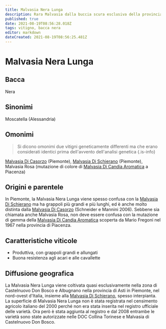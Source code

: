 ```yaml
---
title: Malvasia Nera Lunga
description: Rara Malvasia dalla buccia scura esclusiva della provincia di Asti
published: true
date: 2021-08-19T08:56:28.018Z
tags: vitigno, bacca nera
editor: markdown
dateCreated: 2021-08-19T08:56:25.481Z
---
```


# Malvasia Nera Lunga

## Bacca
Nera
## Sinonimi
Moscatella (Alessandria)

## Omonimi
> Si dicono omonimi due vitigni geneticamente differenti ma che erano considerati identici prima dell'avvento dell'analisi genetica
{.is-info}

[Malvasia Di Casorzo](/vitigni/bacca-bianca/malvasia-di-casorzo) (Piemonte), [Malvasia Di Schierano](/vitigni/bacca-nera/malvasia-di-schierano) (Piemonte), Malvasia Rosa (mutazione di colore di [Malvasia Di Candia Aromatica](/vitigni/bacca-bianca/malvasia-di-candia-aromatica) a Piacenza)

## Origini e parentele
In Piemonte, la Malvasia Nera Lunga viene spesso confusa con la [Malvasia Di Schierano](/vitigni/bacca-nera/malvasia-di-schierano) ma ha grappoli più grandi e più lunghi, ed è anche molto distinta dalla [Malvasia Di Casorzo](/vitigni/bacca-bianca/malvasia-di-casorzo) (Schneider e Mannini 2006). Sebbene sia chiamata anche Malvasia Rosa, non deve essere confusa con la mutazione di gemma della [Malvasia Di Candia Aromatica](/vitigni/bacca-bianca/malvasia-di-candia-aromatica) scoperta da Mario Fregoni nel 1967 nella provincia di Piacenza.

## Caratteristiche viticole
- Produttiva, con grappoli grandi e allungati
- Buona resistenza agli acari e alle cavallette

## Diffusione geografica
La Malvasia Nera Lunga viene coltivata quasi esclusivamente nella zona di Castelnuovo Don Bosco e Albugnano nella provincia di Asti in Piemonte, nel nord-ovest d'Italia, insieme alla [Malvasia Di Schierano](/vitigni/bacca-nera/malvasia-di-schierano), spesso interpianta. La superficie di Malvasia Nera Lunga non è stata registrata nel censimento agricolo italiano del 2000 perché non era stata inserita nel registro ufficiale delle varietà. Ora però è stata aggiunta al registro e dal 2008 entrambe le varietà sono state autorizzate nelle DOC Collina Torinese e Malvasia di Castelnuovo Don Bosco.